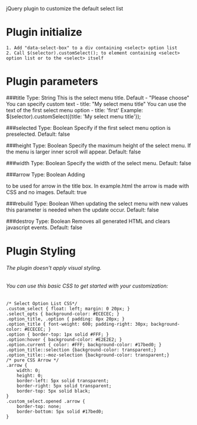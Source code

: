 jQuery plugin to customize the default select list

#	Plugin initialize
	1. Add "data-select-box" to a div containing <select> option list
	2. Call $(selector).customSelect(); to element containing <select> option list or to the <select> itself

#	Plugin parameters
###title
	Type: String
	This is the select menu title.
	Default - "Please choose"
	You can specify custom text - title: "My select menu title"
	You can use the text of the first select menu option - title: 'first'
	Example: $(selector).customSelect({title: 'My select menu title'});

###selected
	Type: Boolean
	Specify if the first select menu option is preselected.
	Default: false
	
###height
	Type: Boolean
	Specify the maximum height of the select menu. If the menu is larger inner scroll will appear.
	Default: false
	
###width
	Type: Boolean
	Specify the width of the select menu.
	Default: false
	
###arrow
	Type: Boolean
	Adding <div> to be used for arrow in the title box. In example.html the arrow is made with CSS and no images.
	Default: true
	
###rebuild
	Type: Boolean
	When updating the select menu with new values this parameter is needed when the update occur.
	Default: false
	
###destroy
	Type: Boolean
	Removes all generated HTML and clears javascript events.
	Default: false
	
#	Plugin Styling
###### 	The plugin doesn't apply visual styling.
###### 	You can use this basic CSS to get started with your customization:

	/* Select Option List CSS*/
	.custom_select { float: left; margin: 0 20px; }
	.select_opts { background-color: #ECECEC; }
	.option_title, .option { padding: 8px 20px; }
	.option_title { font-weight: 600; padding-right: 30px; background-color: #ECECEC; }
	.option { border-top: 1px solid #FFF; }
	.option:hover { background-color: #E2E2E2; }
	.option.current { color: #FFF; background-color: #17bed0; }
	.option_title::selection {background-color: transparent;}
	.option_title::-moz-selection {background-color: transparent;}
	/* pure CSS Arrow */
	.arrow {
		width: 0; 
		height: 0; 
		border-left: 5px solid transparent;
		border-right: 5px solid transparent;	
		border-top: 5px solid black;
	}
	.custom_select.opened .arrow {
		border-top: none;
		border-bottom: 5px solid #17bed0;  
	}
